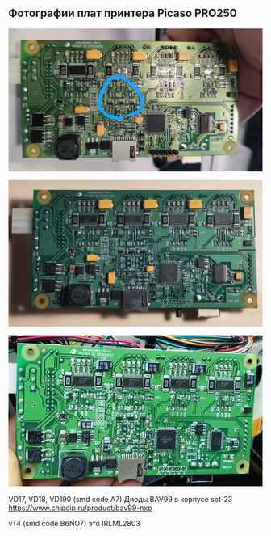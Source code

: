 Фотографии плат принтера Picaso PRO250
---

![1_Picaso_PRO250](./img/1_Picaso_PRO250.jpg)

![2_Picaso_PRO250](./img/2_Picaso_PRO250.jpg)

![3_Picaso_PRO250](./img/3_Picaso_PRO250.jpg)


VD17, VD18, VD190 (smd code A7) Диоды BAV99 в корпусе sot-23
https://www.chipdip.ru/product/bav99-nxp


vT4 (smd code B6NU7) это IRLML2803
